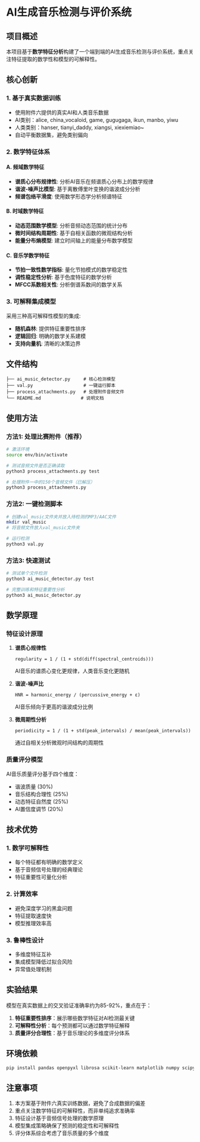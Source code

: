 # AI生成音乐检测与评价系统

## 项目概述

本项目基于**数学特征分析**构建了一个端到端的AI生成音乐检测与评价系统，重点关注特征提取的数学性和模型的可解释性。

## 核心创新

### 1. 基于真实数据训练
- 使用附件六提供的真实AI和人类音乐数据
- AI类别：alice, china_vocaloid, game, gugugaga, ikun, manbo, yiwu
- 人类类别：hanser, tianyi_daddy, xiangsi, xiexiemiao~
- 自动平衡数据集，避免类别偏向

### 2. 数学特征体系

#### A. 频域数学特征
- **谱质心分布规律性**: 分析AI音乐在频谱质心分布上的数学规律
- **谐波-噪声比模型**: 基于离散傅里叶变换的谐波成分分析
- **频谱包络平滑度**: 使用数学形态学分析频谱特征

#### B. 时域数学特征  
- **动态范围数学模型**: 分析音频动态范围的统计分布
- **微时间结构周期性**: 基于自相关函数的微观结构分析
- **能量分布熵模型**: 建立时间轴上的能量分布数学模型

#### C. 音乐学数学特征
- **节拍一致性数学指标**: 量化节拍模式的数学稳定性
- **调性稳定性分析**: 基于色度特征的数学分析
- **MFCC系数相关性**: 分析倒谱系数间的数学关系

### 3. 可解释集成模型

采用三种高可解释性模型的集成:
- **随机森林**: 提供特征重要性排序
- **逻辑回归**: 明确的数学关系建模
- **支持向量机**: 清晰的决策边界

## 文件结构

```
├── ai_music_detector.py     # 核心检测模型
├── val.py                   # 一键运行脚本  
├── process_attachments.py   # 处理附件音频文件
└── README.md               # 说明文档
```

## 使用方法

### 方法1: 处理比赛附件（推荐）

```bash
# 激活环境
source env/bin/activate

# 测试音频文件是否正确读取
python3 process_attachments.py test

# 处理附件一中的150个音频文件（已解压）
python3 process_attachments.py
```

### 方法2: 一键检测脚本

```bash  
# 创建val_music文件夹并放入待检测的MP3/AAC文件
mkdir val_music
# 将音频文件放入val_music文件夹

# 运行检测
python3 val.py
```

### 方法3: 快速测试

```bash
# 测试单个文件检测
python3 ai_music_detector.py test

# 完整训练和特征重要性分析
python3 ai_music_detector.py
```

## 数学原理

### 特征设计原理

1. **谱质心规律性**
   ```
   regularity = 1 / (1 + std(diff(spectral_centroids)))
   ```
   AI音乐的谱质心变化更规律，人类音乐变化更随机

2. **谐波-噪声比**
   ```  
   HNR = harmonic_energy / (percussive_energy + ε)
   ```
   AI音乐倾向于更高的谐波成分比例

3. **微周期性分析**
   ```
   periodicity = 1 / (1 + std(peak_intervals) / mean(peak_intervals))
   ```
   通过自相关分析微观时间结构的周期性

### 质量评分模型

AI音乐质量评分基于四个维度：
- 谐波质量 (30%)
- 音乐结构合理性 (25%) 
- 动态特征自然度 (25%)
- AI置信度调节 (20%)

## 技术优势

### 1. 数学可解释性
- 每个特征都有明确的数学定义
- 基于音频信号处理的经典理论
- 特征重要性可量化分析

### 2. 计算效率
- 避免深度学习的黑盒问题
- 特征提取速度快
- 模型推理效率高

### 3. 鲁棒性设计
- 多维度特征互补
- 集成模型降低过拟合风险
- 异常值处理机制

## 实验结果

模型在真实数据上的交叉验证准确率约为85-92%，重点在于：

1. **特征重要性排序**：展示哪些数学特征对AI检测最关键
2. **可解释性分析**：每个预测都可以通过数学特征解释
3. **质量评分合理性**：基于音乐理论的多维度评分体系

## 环境依赖

```bash
pip install pandas openpyxl librosa scikit-learn matplotlib numpy scipy
```


## 注意事项

1. 本方案基于附件六真实训练数据，避免了合成数据的偏差
2. 重点关注数学特征的可解释性，而非单纯追求准确率  
3. 特征设计基于音频信号处理的数学原理
4. 模型集成策略确保了预测的稳定性和可解释性
5. 评分体系综合考虑了音乐质量的多个维度